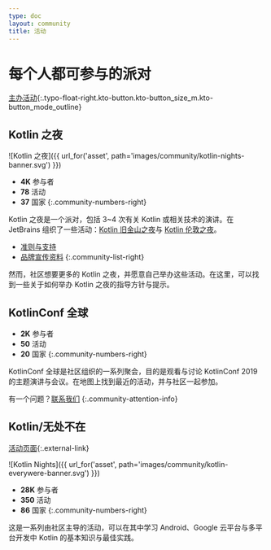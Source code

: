 ```yaml
---
type: doc
layout: community
title: 活动
---
```


# 每个人都可参与的派对

[主办活动](https://surveys.jetbrains.com/s3/1eca96c71ee7){:.typo-float-right.kto-button.kto-button_size_m.kto-button_mode_outline}

## Kotlin 之夜

![Kotlin 之夜]({{ url_for('asset', path='images/community/kotlin-nights-banner.svg') }})

* **4K** 参与者
* **78** 活动
* **37** 国家
 {:.community-numbers-right}
 
Kotlin 之夜是一个派对，包括 3~4 次有关 Kotlin 或相关技术的演讲。在 JetBrains 组织了一些活动：[Kotlin 旧金山之夜](https://blog.jetbrains.com/kotlin/2016/06/kotlin-night-recordings/)与 [Kotlin 伦敦之夜](https://blog.jetbrains.com/kotlin/2016/11/kotlin-night-in-london-recordings/)。

* [准则与支持](/community/kotlin-nights/guidelines.html)
* [品牌宣传资料](/community/kotlin-nights/branding.html)
 {:.community-list-right}

然而，社区想要更多的 Kotlin 之夜，并愿意自己举办这些活动。在这里，可以找到一些关于如何举办 Kotlin 之夜的指导方针与提示。
 
## KotlinConf 全球
 
* **2K** 参与者
* **50** 活动
* **20** 国家 
 {:.community-numbers-right}
 
KotlinConf 全球是社区组织的一系列聚会，目的是观看与讨论 KotlinConf 2019 的主题演讲与会议。在地图上找到最近的活动，并与社区一起参加。

有一个问题？[联系我们](mailto:kug@jetbrains.com)
{:.community-attention-info}


## Kotlin/无处不在

[活动页面](http://everywhere.kotlinlang.org){:.external-link}

![Kotlin Nights]({{ url_for('asset', path='images/community/kotlin-everywere-banner.svg') }})


* **28K** 参与者
* **350** 活动
* **86** 国家
 {:.community-numbers-right}

这是一系列由社区主导的活动，可以在其中学习 Android、Google 云平台与多平台开发中 Kotlin 的基本知识与最佳实践。
